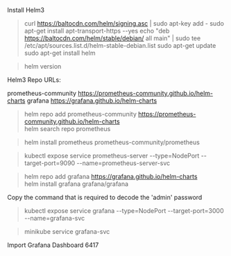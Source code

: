 Install Helm3

>curl https://baltocdn.com/helm/signing.asc | sudo apt-key add -
>sudo apt-get install apt-transport-https --yes
>echo "deb https://baltocdn.com/helm/stable/debian/ all main" | sudo tee /etc/apt/sources.list.d/helm-stable-debian.list
>sudo apt-get update
>sudo apt-get install helm

>helm version

Helm3 Repo URLs:

prometheus-community    https://prometheus-community.github.io/helm-charts
grafana                 https://grafana.github.io/helm-charts


>helm repo add prometheus-community https://prometheus-community.github.io/helm-charts <br>
>helm search repo prometheus

>helm install prometheus prometheus-community/prometheus
	
>kubectl expose service prometheus-server --type=NodePort --target-port=9090 --name=prometheus-server-svc

>helm repo add grafana https://grafana.github.io/helm-charts <br>
>helm install grafana grafana/grafana <br>

Copy the command that is required to decode the 'admin' password

>kubectl expose service grafana --type=NodePort --target-port=3000 --name=grafana-svc

>minikube service grafana-svc

Import Grafana Dashboard 6417
